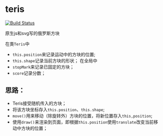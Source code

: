 # teris

[![Build Status](https://travis-ci.org/wendell0316/teris.svg?branch=master)](https://travis-ci.org/wendell0316/teris)

原生js和svg写的俄罗斯方块

在类`Teris`中
* `this.position`来记录运动中的方块的位置;
* `this.shape`记录当前方块的形状；
在全局中
* `stopMark`来记录已固定的方块；
* `score`记录分数；
## 思路：
* Teris接受随机传入的方块；
* 将该方块坐标存入`this.position`、`this.shape`;
* `move()`用来移动（除旋转外）方块的位置，将新位置存入`this,position`;
* 使用`draw()`来渲染到页面，即根据`this.position`使用`translate`改变当前移动中方块的位置；

